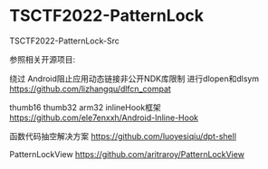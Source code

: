 # TSCTF2022-PatternLock
TSCTF2022-PatternLock-Src

参照相关开源项目:

绕过 Android阻止应用动态链接非公开NDK库限制 进行dlopen和dlsym
https://github.com/lizhangqu/dlfcn_compat

thumb16 thumb32 arm32 inlineHook框架
https://github.com/ele7enxxh/Android-Inline-Hook

函数代码抽空解决方案
https://github.com/luoyesiqiu/dpt-shell

PatternLockView
https://github.com/aritraroy/PatternLockView
